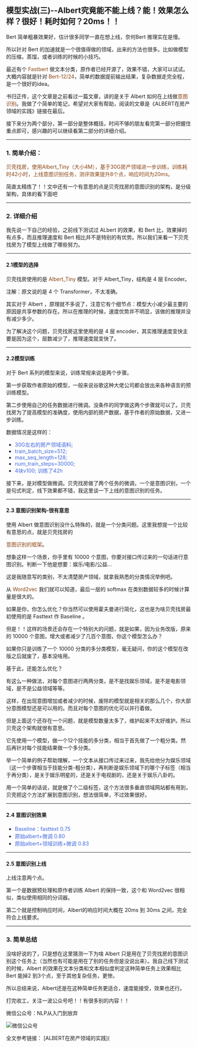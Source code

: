 ## 模型实战(三)--Albert究竟能不能上线？能！效果怎么样？很好！耗时如何？20ms！！

Bert 简单粗暴效果好，估计很多同学一直在想上线，奈何Bert 推理实在是慢。

所以针对 Bert 的加速就是一个很值得做的领域，出来的方法也很多。比如做模型的压缩，蒸馏，或者训练的时候的小技巧。

最近有个  <font color=SaddleBrown>Fastbert</font> 做文本分类，原作者已经开源了，效果不错，大家可以试试。大概内容就是针对 <font color=SaddleBrown>Bert-12/24</font>，简单的数据提前输出结果，复杂数据走完全程，是一个很好的idea。

书归正传，这个文章是之前看过一篇文章，讲的是关于 Albert 如何在上线做<font color=SaddleBrown>意图识别</font>。我做了个简单的笔记，希望对大家有帮助，阅读的文章是《ALBERT在房产领域的实践》链接在最后。

接下来分为两个部分，第一部分是整体概括，时间不够的朋友看完第一部分把握住重点即可，感兴趣的可以继续看第二部分的详细介绍。

******

### 1. 简单介绍：

<font color=SaddleBrown>贝壳找房，使用Albert_Tiny（大小4M），基于30G房产领域进一步训练，训练耗时42小时，上线意图识别任务，测评效果提升8个点，响应时间为20ms。</font>

简直太精炼了！！文中还有一个有意思的点是贝壳找房的意图识别的架构，是分级架构，具体的看下面吧

******

### 2. 详细介绍

我先说一下自己的经验，之前线下测试过 ALbert 的效果，和 Bert 比，效果掉的有点多，而且推理速度和 Bert 相比并不是特别的有优势。所以我们来看一下贝壳找房为了模型上线做了哪些努力。

*******

#### 2.1模型的选择

贝壳找房使用的是 <font color=SaddleBrown>Albert_Tiny </font>模型。对于 Albert_Tiny，结构是 4 层 Encoder。

注解：原文说的是 4 个 Transformer，不太准确。

其实对于 Albert ，原理就不多说了，注意它有个细节点：模型大小减少最主要的原因是共享参数的存在。所以在推理的时候，速度优势并不明显，该做的推理并没有减少多少。

为了解决这个问题，贝壳找房这里使用的是 4 层 encoder，其实推理速度变快主要是因为这个，层数减少了，推理速度就变快了。

*******

#### 2.2模型训练

对于 Bert 系列的模型来说，训练常规来说是两个步骤。

第一步获取作者原始的模型，一般来说谷歌这种大佬公司都会放出来各种语言的预训练模型。

第二步使用自己的任务数据进行微调。没条件的同学做这两个步骤就可以了。贝壳找房为了提高模型的准确度，使用内部的房产数据，基于作者的原始数据，又进一步训练。

数据情况是这样的：

- <font color= RoyalBlue>30G左右的房产领域语料;</font>
- <font color= RoyalBlue>train_batch_size=512;</font>
-  <font color= RoyalBlue>max_seq_length=128;</font>
- <font color= RoyalBlue>num_train_steps=30000;</font>
- <font color= RoyalBlue>4块v100; 训练了42h</font>

接下来，是对模型做微调。贝壳找房做了两个任务的微调，一个是意图识别，一个是句式判定，线下效果都不错，我这里谈一下上线的意图识别的任务。

******

#### 2.3 意图识别架构-很有意思

使用 Albert 做意图识别没什么特殊的，就是一个分类问题。这里我想提一个比较有意思的点，就是贝壳找房的

<font color=SaddleBrown>意图识别的框架</font>。

想象这样一个场景，你手里有 10000 个意图，你要对接口传过来的一句话进行意图识别。判断一下他是想要：娱乐/电影/公益...

这是我随意写的类别，不太清楚房产领域，就拿我熟悉的分类情况举例吧。

从 <font color=SaddleBrown>Word2vec</font>  我们就可以知道，最后一层的 softmax 在类别数据较多的时候计算量是很大的。

如果是你，你怎么优化？你当然可以使用霍夫曼进行简化，这也是为啥贝壳找房最初使用的是 Fasttext 作 Baseline 。

但是！！这样的场景还会存在一个特别大的问题，就是如果，因为业务改版，原来的 10000 个意图，增大或者减少了几百个意图，你这个模型怎么办？

如果你只是训练了一个 10000 分类的多分类模型，毫无疑问，你的这个模型在改版之后就废了，基本没啥用。

基于此，还能怎么优化？

有这么一种做法，对每个意图进行两两分类，是不是找娱乐领域，是不是电影领域，是不是公益领域等等。

这样，在出现意图增加或者减少的时候，废除的模型就是相关的那么几个，你大部分意图模型还是可以用的。而且对每个意图的优化可以并行着做。

但是上面这个还存在一个问题，就是模型数量太多了，维护起来不太好维护。所以贝壳这个架构就很有意思。

它先使用一个模型，做一个12个技能的多分类，相当于首先做了一个粗分类。然后再针对每个技能结果做一个多分类。

举一个简单的例子帮助理解，一个文本从接口传过来过来，我先给他分为娱乐领域（这一个步骤相当于技能分类-粗分类），再判断是娱乐领域下的哪个子标签（相当于再分类），是关于娱乐明星的，还是关于电视剧的，还是关于娱乐八卦的。

用一个简单的话说，就是做了个二级标签，这个方法很多垂直领域网站都有用到，贝壳把这个方法扩展到意图识别，想法很简单，不过效果很好。

******

#### 2.4 意图识别效果

- <font color= RoyalBlue>Baseline：fasttext 0.75</font>
- <font color= RoyalBlue>原始albert+微调 0.80</font>
- <font color= RoyalBlue>原始albert+领域训练+微调 0.83</font>

******

#### 2.5 意图识别上线

上线注意两个点。

第一个是数据预处理和原作者训练 Albert 的保持一致，这个和 Word2vec 很相似，类似使用相同的分词器。

第二个就是控制响应时间，Albert的响应时间大概在 20ms 到 30ms 之间，完全符合上线要求。

******

### 3. 简单总结

没啥好说的了，只是想在这里猜测一下为啥 Albert 只是用在了贝壳找房的意图识别这个任务上（当然也有可能是用在了别的任务但是没说出来）。我自己线下测试的时候，Albert 的效果在文本分类和文本相似度判定这种简单任务上效果相比 Bert 能掉2 到3个点，至于其他复杂任务，更惨。

所以总结来说，Albert还是在这种简单任务更适合，速度能接受，效果也还行。

打完收工，关注一波公众号吧！！有很多别的内容！！

微信公众号：NLP从入门到放弃

![微信公众号](../images/wechat.png)

全文参考链接：
[ALBERT在房产领域的实践](
